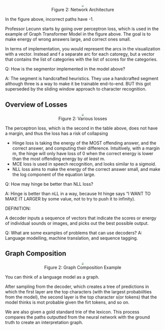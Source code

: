<center>
<img src="{{site.baseurl}}/images/week14/14-2/GT.png" style="zoom: 40%; background-color:#DCDCDC;" /><br>
Figure 2: Network Architecture
</center>

In the figure above, incorrect paths have -1.

Professor Lecunn starts by going over perceptron loss, which is used in the example of Graph Transformer Model in the figure above. The goal is to make energy of wrong answers large, and correct ones small.

In terms of implementation, you would represent the arcs in the visualization with a vector. Instead and f a separate arc for each catoregy, but a vector that contains the list of categories with the list of scores for the categories.

Q: How is the segmentor implemented in the model above?

A: The segment is handcrafted heuristics. They use a handcrafted segment although three is a way to make it be trainable end-to-end. BUT this got superseded by the sliding window approach to character recognition.


## Overview of Losses

<center>
<img src="{{site.baseurl}}/images/week14/14-2/Table_loss.png" style="zoom: 40%; background-color:#DCDCDC;" /><br>
Figure 2: Various losses
</center>

The perceptron loss, which is the second in the table above, does not have a margin, and thus the loss has a risk of collapsing

* Hinge loss is taking the energy of the MOST offending answer, and the correct answer, and computing their difference. Intuitively, with a margin m, the hinge will only have loss of 0 when the correct energy is lower than the most offending energy by _at least_ m.
* MCE loss is used in speech recognition, and looks similar to a sigmoid.
* NLL loss aims to make the energy of the correct answer small, and make the log component of the equation large.

Q: How may hinge be better than NLL loss?

A: Hinge is better than nLL in a way, because ht hinge says “I WANT TO MAKE IT LARGER by some value, not to try to push it to infinity).

DEFINITION:

A decoder inputs a sequence of vectors that indicate the scores or energy of individual sounds or images, and picks out the best possible output.

Q: What are some examples of problems that can use decoders? 
A: Language modelling, machine translation, and sequence tagging. 

## Graph Composition


<center>
<img src="{{site.baseurl}}/images/week14/14-2/language_models.png" style="zoom: 40%; background-color:#DCDCDC;" /><br>
Figure 2: Graph Composition Example
</center>

You can think of a language model as a graph.

After sampling from the decoder, which creates a tree of predictions in which the first layer are the top characters (with the largest probabiilties from the model), the second layer is the top character s(or tokens) that the model thinks is mot probable given the firt tokens, and so on.

We are also given a gold standard trie of the lexicon. This process compares the paths outputted from the neural network with the ground truth to create an interpretation graph.

